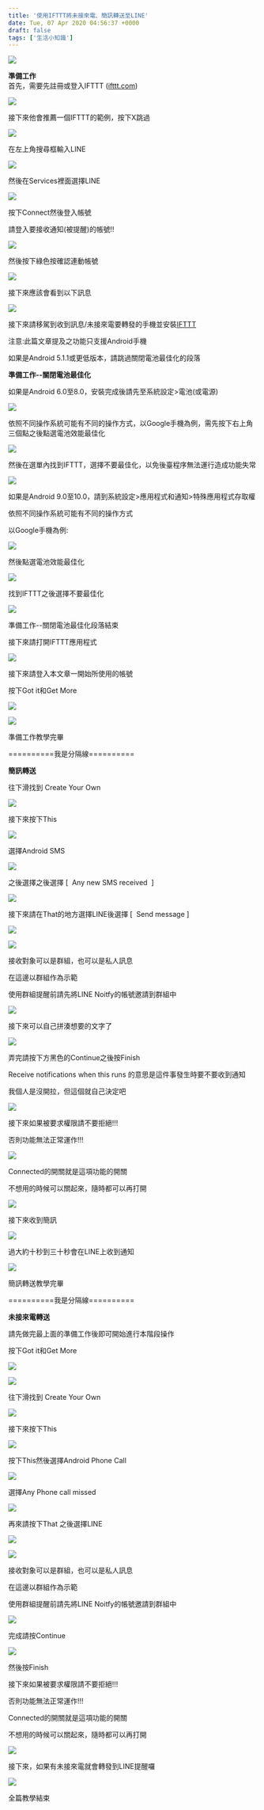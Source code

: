 ```yaml
---
title: '使用IFTTT將未接來電、簡訊轉送至LINE'
date: Tue, 07 Apr 2020 04:56:37 +0000
draft: false
tags: ['生活小知識']
---
```


![](https://static.yiy.tw/media/blog/2020/04/39743.jpg)

**準備工作**  
首先，需要先註冊或登入IFTTT ([ifttt.com](http://ifttt.com))

![](https://static.yiy.tw/media/blog/2020/04/ifttt-forward-to-line-1.png)

接下來他會推薦一個IFTTT的範例，按下X跳過

![](https://static.yiy.tw/media/blog/2020/04/ifttt-forward-to-line-2.png)

在左上角搜尋框輸入LINE

![](https://static.yiy.tw/media/blog/2020/04/ifttt-forward-to-line-3.png)

然後在Services裡面選擇LINE

![](https://static.yiy.tw/media/blog/2020/04/ifttt-forward-to-line-4.png)

按下Connect然後登入帳號

請登入要接收通知(被提醒)的帳號!!

![](https://static.yiy.tw/media/blog/2020/04/ifttt-forward-to-line-5.png)

然後按下綠色按確認連動帳號

![](https://static.yiy.tw/media/blog/2020/04/ifttt-forward-to-line-6.png)

接下來應該會看到以下訊息

![](https://static.yiy.tw/media/blog/2020/04/ifttt-forward-to-line-7.png)

接下來請移駕到收到訊息/未接來電要轉發的手機並安裝[IFTTT](https://play.google.com/store/apps/details?id=com.ifttt.ifttt&hl=zh-TW)

注意:此篇文章提及之功能只支援Android手機

如果是Android 5.1.1或更低版本，請跳過關閉電池最佳化的段落

**準備工作--關閉電池最佳化**

如果是Android 6.0至8.0，安裝完成後請先至系統設定>電池(或電源)

![](https://static.yiy.tw/media/blog/2020/04/ifttt-forward-to-line-8.png)

依照不同操作系統可能有不同的操作方式，以Google手機為例，需先按下右上角三個點之後點選電池效能最佳化

![](https://static.yiy.tw/media/blog/2020/04/ifttt-forward-to-line-9.png)

然後在選單內找到IFTTT，選擇不要最佳化，以免後臺程序無法運行造成功能失常

![](https://static.yiy.tw/media/blog/2020/04/ifttt-forward-to-line-10.png)

如果是Android 9.0至10.0，請到系統設定>應用程式和通知>特殊應用程式存取權

依照不同操作系統可能有不同的操作方式

以Google手機為例:

![](https://static.yiy.tw/media/blog/2020/04/ifttt-forward-to-line-11.png)

然後點選電池效能最佳化

![](https://static.yiy.tw/media/blog/2020/04/ifttt-forward-to-line-12.png)

找到IFTTT之後選擇不要最佳化

![](https://static.yiy.tw/media/blog/2020/04/ifttt-forward-to-line-13.png)

準備工作--關閉電池最佳化段落結束

接下來請打開IFTTT應用程式

![](https://static.yiy.tw/media/blog/2020/04/ifttt-forward-to-line-14.png)

接下來請登入本文章一開始所使用的帳號

按下Got it和Get More

![](https://static.yiy.tw/media/blog/2020/04/ifttt-forward-to-line-15.png)

![](https://static.yiy.tw/media/blog/2020/04/ifttt-forward-to-line-16.png)

準備工作教學完畢

\==========我是分隔線==========

**簡訊轉送**

往下滑找到 Create Your Own

![](https://static.yiy.tw/media/blog/2020/04/ifttt-forward-to-line-17.png)

接下來按下This

![](https://static.yiy.tw/media/blog/2020/04/ifttt-forward-to-line-18.png)

選擇Android SMS

![](https://static.yiy.tw/media/blog/2020/04/ifttt-forward-to-line-19.png)

之後選擇之後選擇 \[  Any new SMS received  \]

![](https://static.yiy.tw/media/blog/2020/04/ifttt-forward-to-line-20.png)

接下來請在That的地方選擇LINE後選擇 \[  Send message \]

![](https://static.yiy.tw/media/blog/2020/04/ifttt-forward-to-line-21.png)

![](https://static.yiy.tw/media/blog/2020/04/ifttt-forward-to-line-22.png)

接收對象可以是群組，也可以是私人訊息

在這邊以群組作為示範

使用群組提醒前請先將LINE Noitfy的帳號邀請到群組中

![](https://static.yiy.tw/media/blog/2020/04/ifttt-forward-to-line-23.png)

接下來可以自己拼湊想要的文字了

![](https://static.yiy.tw/media/blog/2020/04/ifttt-forward-to-line-24.png)

弄完請按下方黑色的Continue之後按Finish

Receive notifications when this runs 的意思是這件事發生時要不要收到通知

我個人是沒開拉，但這個就自己決定吧

![](https://static.yiy.tw/media/blog/2020/04/ifttt-forward-to-line-25.png)

接下來如果被要求權限請不要拒絕!!!

否則功能無法正常運作!!!

![](https://static.yiy.tw/media/blog/2020/04/ifttt-forward-to-line-26.png)

Connected的開關就是這項功能的開關

不想用的時候可以關起來，隨時都可以再打開

![](https://static.yiy.tw/media/blog/2020/04/ifttt-forward-to-line-27.png)

接下來收到簡訊

![](https://static.yiy.tw/media/blog/2020/04/ifttt-forward-to-line-28.png)

過大約十秒到三十秒會在LINE上收到通知

![](https://static.yiy.tw/media/blog/2020/04/ifttt-forward-to-line-29.png)

簡訊轉送教學完畢

\==========我是分隔線==========

**未接來電轉送**

請先做完最上面的準備工作後即可開始進行本階段操作

按下Got it和Get More

![](https://static.yiy.tw/media/blog/2020/04/ifttt-forward-to-line-30.png)

![](https://static.yiy.tw/media/blog/2020/04/ifttt-forward-to-line-31.png)

往下滑找到 Create Your Own

![](https://static.yiy.tw/media/blog/2020/04/ifttt-forward-to-line-32.png)

接下來按下This

![](https://static.yiy.tw/media/blog/2020/04/ifttt-forward-to-line-33.png)

按下This然後選擇Android Phone Call

![](https://static.yiy.tw/media/blog/2020/04/ifttt-forward-to-line-34.png)

選擇Any Phone call missed

![](https://static.yiy.tw/media/blog/2020/04/ifttt-forward-to-line-35.png)

再來請按下That 之後選擇LINE

![](https://static.yiy.tw/media/blog/2020/04/ifttt-forward-to-line-36.png)

![](https://static.yiy.tw/media/blog/2020/04/ifttt-forward-to-line-37.png)

接收對象可以是群組，也可以是私人訊息

在這邊以群組作為示範

使用群組提醒前請先將LINE Noitfy的帳號邀請到群組中

![](https://static.yiy.tw/media/blog/2020/04/ifttt-forward-to-line-38.png)

完成請按Continue

![](https://static.yiy.tw/media/blog/2020/04/ifttt-forward-to-line-39.png)

然後按Finish

接下來如果被要求權限請不要拒絕!!!

否則功能無法正常運作!!!

Connected的開關就是這項功能的開關

不想用的時候可以關起來，隨時都可以再打開

![](https://static.yiy.tw/media/blog/2020/04/ifttt-forward-to-line-40.png)

接下來，如果有未接來電就會轉發到LINE提醒囉

![](https://static.yiy.tw/media/blog/2020/04/ifttt-forward-to-line-41.png)

全篇教學結束